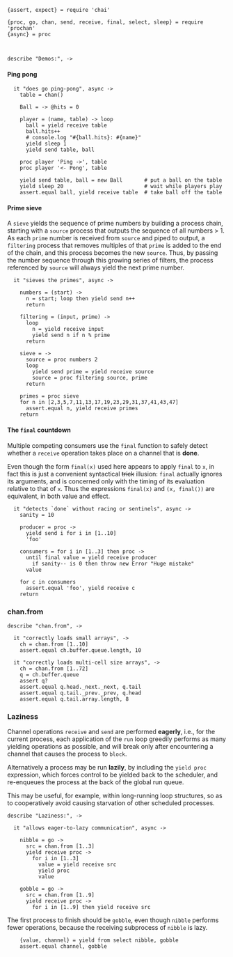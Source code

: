     {assert, expect} = require 'chai'

    {proc, go, chan, send, receive, final, select, sleep} = require 'prochan'
    {async} = proc



    describe "Demos:", ->


#### Ping pong

      it "does go ping-pong", async ->
        table = chan()

        Ball = -> @hits = 0

        player = (name, table) -> loop
          ball = yield receive table
          ball.hits++
          # console.log "#{ball.hits}: #{name}"
          yield sleep 1
          yield send table, ball

        proc player 'Ping ->', table
        proc player '<- Pong', table

        yield send table, ball = new Ball       # put a ball on the table
        yield sleep 20                          # wait while players play
        assert.equal ball, yield receive table  # take ball off the table


#### Prime sieve

A `sieve` yields the sequence of prime numbers by building a process chain,
starting with a `source` process that outputs the sequence of all numbers > 1.
As each `prime` number is received from `source` and piped to output, a
`filtering` process that removes multiples of that `prime` is added to the end
of the chain, and this process becomes the new `source`. Thus, by passing the
number sequence through this growing series of filters, the process referenced
by `source` will always yield the next prime number.

      it "sieves the primes", async ->

        numbers = (start) ->
          n = start; loop then yield send n++
          return

        filtering = (input, prime) ->
          loop
            n = yield receive input
            yield send n if n % prime
          return

        sieve = ->
          source = proc numbers 2
          loop
            yield send prime = yield receive source
            source = proc filtering source, prime
          return

        primes = proc sieve
        for n in [2,3,5,7,11,13,17,19,23,29,31,37,41,43,47]
          assert.equal n, yield receive primes
        return


#### The `final` countdown

Multiple competing consumers use the `final` function to safely detect whether
a `receive` operation takes place on a channel that is **done**.

Even though the form `final(x)` used here appears to apply `final` to `x`, in
fact this is just a convenient syntactical ~~trick~~ illusion: `final` actually
ignores its arguments, and is concerned only with the timing of its evaluation
relative to that of `x`. Thus the expressions `final(x)` and `(x, final())` are
equivalent, in both value and effect.

      it "detects `done` without racing or sentinels", async ->
        sanity = 10

        producer = proc ->
          yield send i for i in [1..10]
          'foo'

        consumers = for i in [1..3] then proc ->
          until final value = yield receive producer
            if sanity-- is 0 then throw new Error "Huge mistake"
          value

        for c in consumers
          assert.equal 'foo', yield receive c
        return



### chan.from

    describe "chan.from", ->

      it "correctly loads small arrays", ->
        ch = chan.from [1..10]
        assert.equal ch.buffer.queue.length, 10

      it "correctly loads multi-cell size arrays", ->
        ch = chan.from [1..72]
        q = ch.buffer.queue
        assert q?
        assert.equal q.head._next._next, q.tail
        assert.equal q.tail._prev._prev, q.head
        assert.equal q.tail.array.length, 8



### Laziness

Channel operations `receive` and `send` are performed **eagerly**, i.e., for
the current process, each application of the `run` loop greedily performs as
many yielding operations as possible, and will break only after encountering a
channel that causes the process to `block`.

Alternatively a process may be run **lazily**, by including the `yield proc`
expression, which forces control to be yielded back to the scheduler, and
re-enqueues the process at the back of the global run queue.

This may be useful, for example, within long-running loop structures, so as to
cooperatively avoid causing starvation of other scheduled processes.

    describe "Laziness:", ->

      it "allows eager-to-lazy communication", async ->

        nibble = go ->
          src = chan.from [1..3]
          yield receive proc ->
            for i in [1..3]
              value = yield receive src
              yield proc
              value

        gobble = go ->
          src = chan.from [1..9]
          yield receive proc ->
            for i in [1..9] then yield receive src

The first process to finish should be `gobble`, even though `nibble` performs
fewer operations, because the receiving subprocess of `nibble` is lazy.

        {value, channel} = yield from select nibble, gobble
        assert.equal channel, gobble
